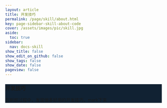 ```yaml
---
layout: article
title: 开发技巧
permalink: /page/skill/about.html
key: page-sidebar-skill-about-code
cover: /assets/images/pic/skill.jpg
aside:
  toc: true
sidebar:
  nav: docs-skill
show_title: false
show_edit_on_github: false
show_tags: false
show_date: false
pageview: false
---
```

<style>
  .hero-example p {
    margin: .5rem 0;
  }
  .hero-example--height {
    height: 500px;
  }
  .hero-fill-example {
    background-color: #ccc;
  }
  .hero-fill-example--dark {
    background-color: #123;
  }
  .hero-bg-image-example {
    background-image: url("/docs/assets/images/cover3.jpg");
  }
  .hero-bg-image-example--linear-gradient {
    background-image: linear-gradient(135deg, rgba(255, 69, 0, .5), rgba(255, 197, 0, .2)), url("/docs/assets/images/cover3.jpg");
  }
</style>

<div class="hero hero-example hero--dark hero-fill-example--dark my-3">
  <div class="hero__content">
    <h3>开发技巧</h3>
    <p>在刷题过程中，发现很多好用的开发技巧，mark下来</p>
  </div>
</div>
